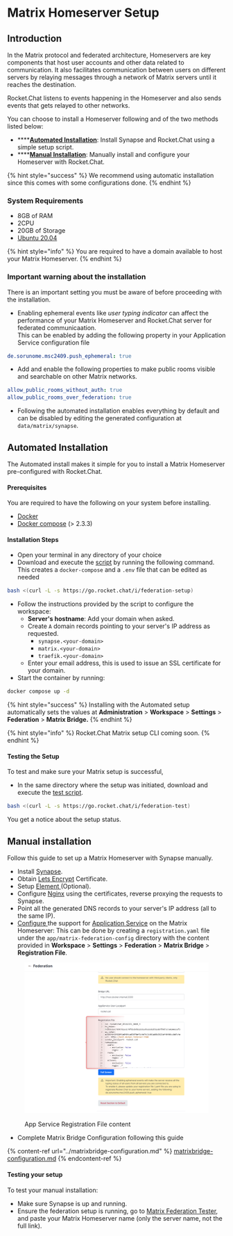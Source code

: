 # Matrix Homeserver Setup

## Introduction

In the Matrix protocol and federated architecture, Homeservers are key components that host user accounts and other data related to communication. It also facilitates communication between users on different servers by relaying messages through a network of Matrix servers until it reaches the destination.

Rocket.Chat listens to events happening in the Homeserver and also sends events that gets relayed to other networks.

You can choose to install a Homeserver following and of the two methods listed below:

* ****[**Automated Installation**](./#automated-installation): Install Synapse and Rocket.Chat using a simple setup script.
* ****[**Manual Installation**](./#manual-installation): Manually install and configure your Homeserver with Rocket.Chat.

{% hint style="success" %}
We recommend using automatic installation since this comes with some configurations done.
{% endhint %}

### System Requirements

* 8GB of RAM
* 2CPU
* 20GB of Storage
* [Ubuntu 20.04](https://docs.rocket.chat/quick-start/installing-and-updating/other-deployment-methods/manual-installation/debian-based-distros/ubuntu)

{% hint style="info" %}
You are required to have a domain available to host your Matrix Homeserver.
{% endhint %}

### Important warning about the installation

There is an important setting you must be aware of before proceeding with the installation.&#x20;

* Enabling ephemeral events like _user typing indicator_ can affect the performance of your Matrix Homeserver and Rocket.Chat server for federated communicaation. \
  This can be enabled by adding the following property in your Application Service configuration file

```yaml
de.sorunome.msc2409.push_ephemeral: true
```

* Add and enable the following properties to make public rooms visible and searchable on other Matrix networks.

```yaml
allow_public_rooms_without_auth: true
allow_public_rooms_over_federation: true
```

* Following the automated installation enables everything by default and can be disabled by editing the generated configuration at `data/matrix/synapse`.

## Automated Installation

The Automated install makes it simple for you to install a Matrix Homeserver pre-configured with Rocket.Chat.

#### Prerequisites&#x20;

You are required to have the following on your system before installing.

* [Docker](https://www.docker.com/)
* [Docker compose](https://docs.docker.com/compose/) (> 2.3.3)

#### Installation Steps

* Open your terminal in any directory of your choice
* Download and execute the [script](https://go.rocket.chat/i/federation-setup) by running the following command. This creates a `docker-compose` and a `.env` file that can be edited as needed

```bash
bash <(curl -L -s https://go.rocket.chat/i/federation-setup)
```

* Follow the instructions provided by the script to configure the workspace:
  * **Server's hostname**: Add your domain when asked.
  * Create `A` domain records pointing to your server's IP address as requested.
    * `synapse.<your-domain>`
    * `matrix.<your-domain>`
    * `traefik.<your-domain>`
  * Enter your email address, this is used to issue an SSL certificate for your domain.
* Start the container by running:

```bash
docker compose up -d
```

{% hint style="success" %}
Installing with the Automated setup automatically sets the values at **Administration** > **Workspace** > **Settings** > **Federation** > **Matrix Bridge.**
{% endhint %}

{% hint style="info" %}
Rocket.Chat Matrix setup CLI coming soon.
{% endhint %}

#### Testing the Setup

To test and make sure your Matrix setup is successful,

* In the same directory where the setup was initiated, download and execute the [test script](https://go.rocket.chat/i/federation-test).

```bash
bash <(curl -L -s https://go.rocket.chat/i/federation-test)
```

You get a notice about the setup status.

## Manual installation

Follow this guide to set up a Matrix Homeserver with Synapse manually.

* Install [Synapse](https://matrix.org/docs/projects/server/synapse).
* Obtain [Lets Encrypt](https://letsencrypt.org/) Certificate.
* Setup [Element ](https://github.com/vector-im/element-web)(Optional).
* Configure [Nginx](https://docs.rocket.chat/quick-start/deploying-rocket.chat/rapid-deployment-methods/docker-and-docker-compose/docker-containers#5.-installing-nginx-and-ssl-certificate) using the certificates, reverse proxying the requests to Synapse.
* Point all the generated DNS records to your server's IP address (all to the same IP).
* [Configure ](https://matrix-org.github.io/synapse/latest/application\_services.html)the support for [Application Service](https://matrix.org/docs/guides/application-services) on the Matrix Homeserver: This can be done by creating a `registration.yaml` file under the `app/matrix-federation-config` directory with the content provided in **Workspace** > **Settings** > **Federation** > **Matrix Bridge** > **Registration File**.&#x20;

<figure><img src="../../../../../../../.gitbook/assets/image (613).png" alt=""><figcaption><p>App Service Registration File content</p></figcaption></figure>

* Complete Matrix Bridge Configuration following this guide

{% content-ref url="../matrixbridge-configuration.md" %}
[matrixbridge-configuration.md](../matrixbridge-configuration.md)
{% endcontent-ref %}

#### Testing your setup

To test your manual installation:

* Make sure Synapse is up and running.
* Ensure the federation setup is running, go to [Matrix Federation Tester](https://federationtester.matrix.org/), and paste your Matrix Homeserver name (only the server name, not the full link).
